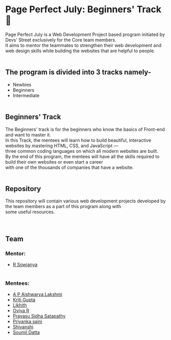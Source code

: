 # Page Perfect July: Beginners' Track 🦾
Page Perfect July is a Web Development Project based program initiated by Devs' Street exclusively for the Core team members.<br />
It aims to mentor the teammates to strengthen their web development and web design skills while building the websites that are helpful to people.
<br /><br />
## The program is divided into 3 tracks namely- <br/>

  * Newbies 
  * Beginners
  * Intermediate
  <br /> <br />
## Beginners' Track
The Beginners' track is for the beginners who know the basics of Front-end and want to master it. <br />
In this Track, the mentees will learn how to build beautiful, interactive websites by mastering HTML, CSS, and JavaScript — <br />
three common coding languages on which all modern websites are built. <br />
By the end of this program, the mentees will have all the skills required to build their own websites or even start a career <br />
with one of the thousands of companies that have a website.
<br /> <br />
## Repository
This repository will contain various web development projects developed by the team members as a part of this program along with <br />
some useful resources. <br />
<br /> <br />
## Team
### Mentor: 
* [R Sowjanya](https://github.com/sowjanya-105)
<br /> <br />
### Mentees:
* [A P Aishwarya Lakshmi](https://github.com/aishu19-dotcom)
* [Kriti Gupta](https://github.com/gkriti54)
* [Likhith](https://github.com/Likhith04)
* [Oviya R](https://github.com/OviyaR)
* [Prayasu Sidha Satapathy](https://github.com/prayasu-satapathy)
* [Priyanka saini](https://github.com/priyankasaini69)
* [Shivanshi](https://github.com/shivanshi-s)
* [Soumil Datta](https://github.com/datta-soumil)


